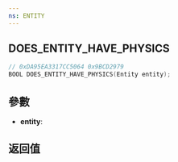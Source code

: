 ```yaml
---
ns: ENTITY
---
```

## DOES_ENTITY_HAVE_PHYSICS

```c
// 0xDA95EA3317CC5064 0x9BCD2979
BOOL DOES_ENTITY_HAVE_PHYSICS(Entity entity);
```


## 參數
* **entity**: 

## 返回值
